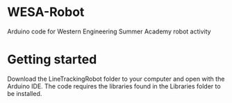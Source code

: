 # WESA-Robot
Arduino code for Western Engineering Summer Academy robot activity

# Getting started
Download the LineTrackingRobot folder to your computer and open with the Arduino IDE. The code requires the libraries found in the Libraries folder to be installed.
